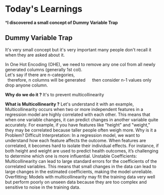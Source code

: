 # Today's Learnings
***I discovered a small concept of Dummy Variable Trap**
## Dummy Variable Trap
It's very small concept but it's very important many people don't recall it when they are asked about it.  

In One Hot Encoding (OHE), we need to remove any one col from all newly generated columns (generally 1st col).  
Let's say if there are n-categories,    
&nbsp; therefore, n columns will be generated 
&emsp;  then consider n-1 values only drop anyone column.

**Why do we do it ?**
It's to prevent multicollinearity

**What is Multicollinearity ?**
Let's understand it with an example,  
Multicollinearity occurs when two or more independent features in a regression model are highly correlated with each other. This means that when one variable changes, it can predict changes in another variable quite accurately. For example, if you have features like "height" and "weight," they may be correlated because taller people often weigh more.
Why is it a Problem?
Difficult Interpretation: In a regression model, we want to understand how each feature affects the outcome. When features are correlated, it becomes hard to isolate their individual effects. For instance, if both height and weight are used to predict health outcomes, it’s challenging to determine which one is more influential.
Unstable Coefficients: Multicollinearity can lead to large standard errors for the coefficients of the correlated variables. This means that small changes in the data can lead to large changes in the estimated coefficients, making the model unreliable.
Overfitting: Models with multicollinearity may fit the training data very well but perform poorly on unseen data because they are too complex and sensitive to noise in the training data.
